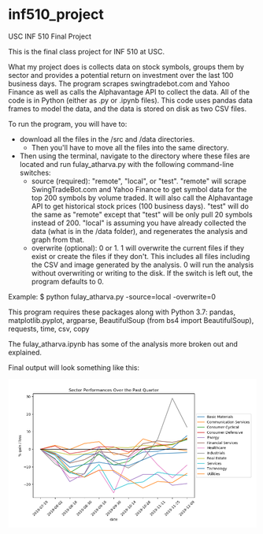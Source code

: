 # inf510_project
USC INF 510 Final Project

This is the final class project for INF 510 at USC. 

What my project does is collects data on stock symbols, groups them by sector and provides a potential return on investment over the last 100 business days. The program scrapes swingtradebot.com and Yahoo Finance as well as calls the Alphavantage API to collect the data. All of the code is in Python (either as .py or .ipynb files). This code uses pandas data frames to model the data, and the data is stored on disk as two CSV files. 

To run the program, you will have to:
  - download all the files in the /src and /data directories.
    - Then you'll have to move all the files into the same directory.
  - Then using the terminal, navigate to the directory where these files are located and run fulay_atharva.py with the following command-line switches:
    - source (required): "remote", "local", or "test". "remote" will scrape SwingTradeBot.com and Yahoo Finance to get symbol data for the top 200 symbols by volume traded. It will also call the Alphavantage API to get historical stock prices (100 business days). "test" will do the same as "remote" except that "test" will be only pull 20 symbols instead of 200. "local" is assuming you have already collected the data (what is in the /data folder), and regenerates the analysis and graph from that. 
	- overwrite (optional): 0 or 1. 1 will overwrite the current files if they exist or create the files if they don't. This includes all files including the CSV and image generated by the analysis. 0 will run the analysis without overwriting or writing to the disk. If the switch is left out, the program defaults to 0. 

Example: $ python fulay_atharva.py -source=local -overwrite=0

This program requires these packages along with Python 3.7: pandas, matplotlib.pyplot, argparse, BeautifulSoup (from bs4 import BeautifulSoup), requests, time, csv, copy

The fulay_atharva.ipynb has some of the analysis more broken out and explained. 

Final output will look something like this:

![final_output](/images/sector_performances.png)
